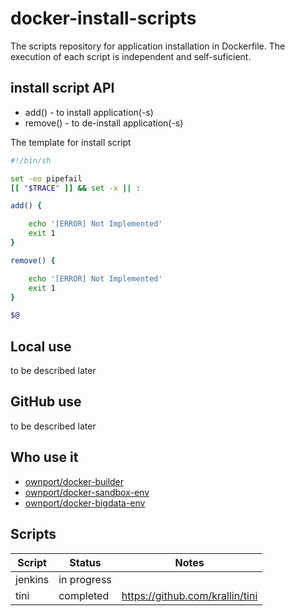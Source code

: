 # docker-install-scripts

The scripts repository for application installation in Dockerfile.
The execution of each script is independent and self-suficient.

## install script API

- add() - to install application(-s)
- remove() - to de-install application(-s)

The template for install script
```sh
#!/bin/sh

set -eo pipefail
[[ "$TRACE" ]] && set -x || :

add() {

	echo '[ERROR] Not Implemented'
	exit 1
}

remove() {

	echo '[ERROR] Not Implemented'
	exit 1
}

$@
```


## Local use

to be described later


## GitHub use

to be described later


## Who use it

- [ownport/docker-builder](https://github.com/ownport/docker-builder)
- [ownport/docker-sandbox-env](https://github.com/ownport/docker-sandbox-env)
- [ownport/docker-bigdata-env](https://github.com/ownport/docker-bigdata-env)


## Scripts

| Script            | Status        | Notes
| ----------------- | ------------- |----------------------
| jenkins           | in progress   |
| tini              | completed     | https://github.com/krallin/tini
